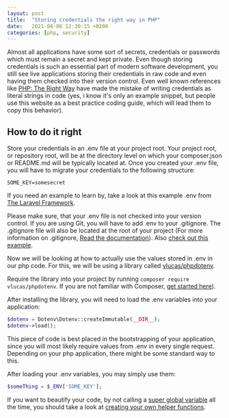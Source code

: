 ```yaml
---
layout: post
title:  "Storing credentials the right way in PHP"
date:   2021-08-06 12:30:15 +0200
categories: [php, security]
---
```


Almost all applications have some sort of secrets, credentials or passwords which must remain a secret and kept private. Even though storing credentials is such an essential part of modern software development, you still see live applications storing their credentials in raw code and even having them checked into their version control. Even well known 
references like [PHP: The Right Way](https://phptherightway.com/#:~:text=%24link%20%3D%20new%20PDO(%0A%20%20%20%20%27mysql%3Ahost%3Dyour-hostname%3Bdbname%3Dyour-db%3Bcharset%3Dutf8mb4%27%2C%0A%20%20%20%20%27your-username%27%2C%0A%20%20%20%20%27your-password%27%2C%0A%20%20%20%20array(%0A%20%20%20%20%20%20%20%20PDO%3A%3AATTR_ERRMODE%20%3D%3E%20PDO%3A%3AERRMODE_EXCEPTION%2C%0A%20%20%20%20%20%20%20%20PDO%3A%3AATTR_PERSISTENT%20%3D%3E%20false%0A%20%20%20%20)%0A)%3B)
have made the mistake of writing credentials as literal strings in code (yes, i know it's only an example snippet, but people use this website as a best practice coding guide, which will lead them to copy this behavior).

## How to do it right

Store your credentials in an .env file at your project root. Your project root, or repository root, will be at the directory level on which your composer.json or README.md will be typically located at. Once you created your .env file, you will have to migrate your credentials to the following structure:

```text
SOME_KEY=somesecret
```

If you need an example to learn by, take a look at this example .env from [The Laravel Framework](https://github.com/laravel/laravel/blob/8.x/.env.example).

Please make sure, that your .env file is not checked into your version control. If you are using Git, you will have to add .env to your .gitignore. The .gitignore file will also be located at the root of your project (For more information on .gitignore, [Read the documentation](https://git-scm.com/docs/gitignore)). Also [check out this example](https://github.com/laravel/laravel/blob/8.x/.gitignore#L6).

Now we will be looking at how to actually use the values stored in .env in our php code. For this, we will be using a library called [vlucas/phpdotenv](https://packagist.org/packages/vlucas/phpdotenv). 

Require the library into your project by running ```composer require vlucas/phpdotenv```. If you are not familiar with Composer, [get started here](https://getcomposer.org/doc/00-intro.md)).

After installing the library, you will need to load the .env variables into your application:

```php
$dotenv = Dotenv\Dotenv::createImmutable(__DIR__);
$dotenv->load();
```

This piece of code is best placed in the bootstrapping of your application, since you will most likely require values from .env in every single request. Depending on your php application, there might be some standard way to this.

After loading your .env variables, you may simply use them:

```php
$someThing = $_ENV['SOME_KEY'];
```

If you want to beautify your code, by not calling a [super global variable](https://www.php.net/manual/en/reserved.variables.environment.php) all the time, you should take
a look at [creating your own helper functions](https://tutsforweb.com/creating-helpers-laravel/).
